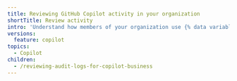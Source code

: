 ```yaml
---
title: Reviewing GitHub Copilot activity in your organization
shortTitle: Review activity
intro: 'Understand how members of your organization use {% data variables.product.prodname_copilot %}.'
versions:
  feature: copilot
topics:
  - Copilot
children:
  - /reviewing-audit-logs-for-copilot-business
---
```


